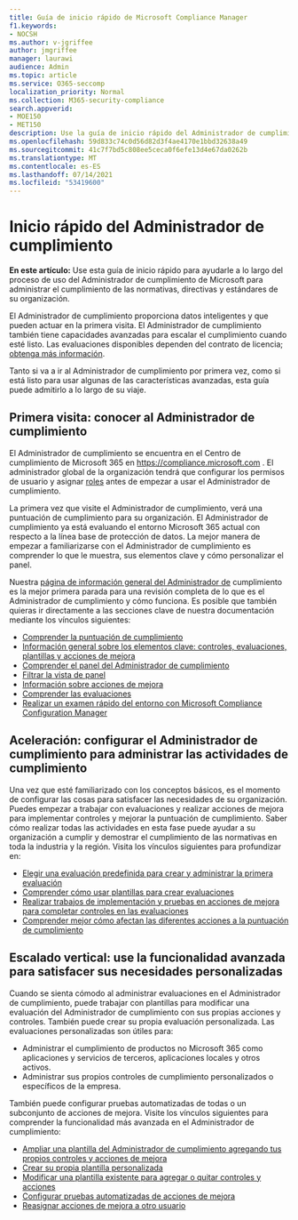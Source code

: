 ```yaml
---
title: Guía de inicio rápido de Microsoft Compliance Manager
f1.keywords:
- NOCSH
ms.author: v-jgriffee
author: jmgriffee
manager: laurawi
audience: Admin
ms.topic: article
ms.service: O365-seccomp
localization_priority: Normal
ms.collection: M365-security-compliance
search.appverid:
- MOE150
- MET150
description: Use la guía de inicio rápido del Administrador de cumplimiento para ayudarle a lo largo de su recorrido de comprensión, configuración y uso del Administrador de cumplimiento.
ms.openlocfilehash: 59d833c74c0d56d82d3f4ae4170e1bbd32638a49
ms.sourcegitcommit: 41c7f7bd5c808ee5ceca0f6efe13d4e67da0262b
ms.translationtype: MT
ms.contentlocale: es-ES
ms.lasthandoff: 07/14/2021
ms.locfileid: "53419600"
---
```

# <a name="compliance-manager-quickstart"></a>Inicio rápido del Administrador de cumplimiento

**En este artículo:** Use esta guía de inicio rápido para ayudarle a lo largo del proceso de uso del Administrador de cumplimiento de Microsoft para administrar el cumplimiento de las normativas, directivas y estándares de su organización.

El Administrador de cumplimiento proporciona datos inteligentes y que pueden actuar en la primera visita. El Administrador de cumplimiento también tiene capacidades avanzadas para escalar el cumplimiento cuando esté listo. Las evaluaciones disponibles dependen del contrato de licencia; [obtenga más información](/office365/servicedescriptions/microsoft-365-service-descriptions/microsoft-365-tenantlevel-services-licensing-guidance/microsoft-365-security-compliance-licensing-guidance).

Tanto si va a ir al Administrador de cumplimiento por primera vez, como si está listo para usar algunas de las características avanzadas, esta guía puede admitirlo a lo largo de su viaje.

## <a name="first-visit-get-to-know-compliance-manager"></a>Primera visita: conocer al Administrador de cumplimiento

El Administrador de cumplimiento se encuentra en el Centro de cumplimiento de Microsoft 365 en https://compliance.microsoft.com . El administrador global de la organización tendrá que configurar los permisos de usuario y asignar [roles](compliance-manager-setup.md#set-user-permissions-and-assign-roles) antes de empezar a usar el Administrador de cumplimiento.

La primera vez que visite el Administrador de cumplimiento, verá una puntuación de cumplimiento para su organización. El Administrador de cumplimiento ya está evaluando el entorno Microsoft 365 actual con respecto a la línea base de protección de datos. La mejor manera de empezar a familiarizarse con el Administrador de cumplimiento es comprender lo que le muestra, sus elementos clave y cómo personalizar el panel.

Nuestra [página de información general del Administrador de](compliance-manager.md) cumplimiento es la mejor primera parada para una revisión completa de lo que es el Administrador de cumplimiento y cómo funciona. Es posible que también quieras ir directamente a las secciones clave de nuestra documentación mediante los vínculos siguientes:

- [Comprender la puntuación de cumplimiento](compliance-manager.md#understanding-your-compliance-score)
- [Información general sobre los elementos clave: controles, evaluaciones, plantillas y acciones de mejora](compliance-manager.md#key-elements-controls-assessments-templates-improvement-actions)
- [Comprender el panel del Administrador de cumplimiento](compliance-manager-setup.md#understand-the-compliance-manager-dashboard)
- [Filtrar la vista de panel](compliance-manager-setup.md#filtering-your-dashboard-view)
- [Información sobre acciones de mejora](compliance-manager-setup.md#improvement-actions-page)
- [Comprender las evaluaciones](compliance-manager.md#assessments)
- [Realizar un examen rápido del entorno con Microsoft Compliance Configuration Manager](compliance-manager-mcca.md)

## <a name="ramping-up-configure-compliance-manager-to-manage-your-compliance-activities"></a>Aceleración: configurar el Administrador de cumplimiento para administrar las actividades de cumplimiento

Una vez que esté familiarizado con los conceptos básicos, es el momento de configurar las cosas para satisfacer las necesidades de su organización. Puedes empezar a trabajar con evaluaciones y realizar acciones de mejora para implementar controles y mejorar la puntuación de cumplimiento. Saber cómo realizar todas las actividades en esta fase puede ayudar a su organización a cumplir y demostrar el cumplimiento de las normativas en toda la industria y la región. Visita los vínculos siguientes para profundizar en:

- [Elegir una evaluación predefinida para crear y administrar la primera evaluación](compliance-manager-assessments.md)
- [Comprender cómo usar plantillas para crear evaluaciones](compliance-manager-templates.md)
- [Realizar trabajos de implementación y pruebas en acciones de mejora para completar controles en las evaluaciones](compliance-manager-improvement-actions.md)
- [Comprender mejor cómo afectan las diferentes acciones a la puntuación de cumplimiento](compliance-score-calculation.md)

## <a name="scaling-up-use-advanced-functionality-to-meet-your-custom-needs"></a>Escalado vertical: use la funcionalidad avanzada para satisfacer sus necesidades personalizadas

Cuando se sienta cómodo al administrar evaluaciones en el Administrador de cumplimiento, puede trabajar con plantillas para modificar una evaluación del Administrador de cumplimiento con sus propias acciones y controles. También puede crear su propia evaluación personalizada. Las evaluaciones personalizadas son útiles para:

- Administrar el cumplimiento de productos no Microsoft 365 como aplicaciones y servicios de terceros, aplicaciones locales y otros activos.
- Administrar sus propios controles de cumplimiento personalizados o específicos de la empresa.

También puede configurar pruebas automatizadas de todas o un subconjunto de acciones de mejora. Visite los vínculos siguientes para comprender la funcionalidad más avanzada en el Administrador de cumplimiento:

- [Ampliar una plantilla del Administrador de cumplimiento agregando tus propios controles y acciones de mejora](compliance-manager-templates.md#extend-microsoft-365-assessment-templates)
- [Crear su propia plantilla personalizada](compliance-manager-templates.md#create-an-assessment-template)
- [Modificar una plantilla existente para agregar o quitar controles y acciones](compliance-manager-templates.md#modify-a-template)
- [Configurar pruebas automatizadas de acciones de mejora](compliance-manager-setup.md#set-up-automated-testing)
- [Reasignar acciones de mejora a otro usuario](compliance-manager-setup.md#reassign-improvement-actions-to-another-user)